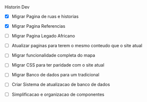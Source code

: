 Historin Dev

- [x] Migrar Pagina de ruas e historias
- [x] Migrar Pagina Referencias
- [ ] Migrar Pagina Legado Africano
- [ ] Atualizar paginas para terem o mesmo conteudo que o site atual
- [ ] Migrar funcionalidade completa do mapa
- [ ] Migrar CSS para ter paridade com o site atual
- [ ] Migrar Banco de dados para um tradicional
- [ ] Criar Sistema de atualizacao de banco de dados
- [ ] Simplificacao e organizacao de componentes



